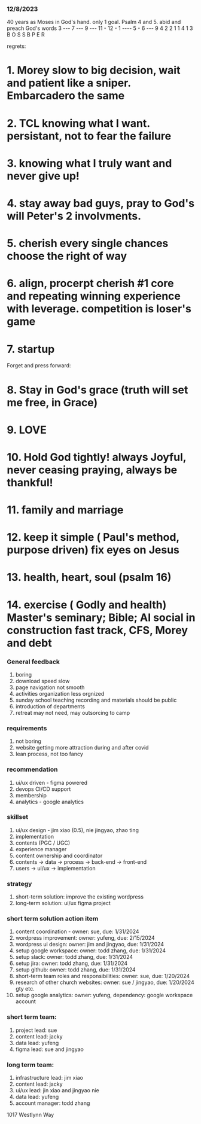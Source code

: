 

### 12/8/2023
40 years as Moses in God's hand. only 1 goal. Psalm 4 and 5.  abid and preach God's words
3 --- 7 --- 9 --- 11 - 12 - 1 ---- 5 - 6 --- 9
   4     2     2     1    1     4    1    3 
   B     O     S     S    B     P    E    R

regrets:
# 1. Morey slow to big decision, wait and patient like a sniper. Embarcadero the same
# 2. TCL knowing what I want. persistant, not to fear the failure
# 3. knowing what I truly want and never give up! 
# 4. stay away bad guys, pray to God's will Peter's 2 involvments. 
# 5. cherish every single chances choose the right of way
# 6. align, procerpt cherish #1 core and repeating winning experience with leverage. competition is loser's game
# 7. startup

Forget and press forward:
# 8. Stay in God's grace   (truth will set me free, in Grace)
# 9. LOVE  
# 10. Hold God tightly! always Joyful, never ceasing praying, always be thankful!
# 11. family and marriage
# 12. keep it simple ( Paul's method, purpose driven)  fix eyes on Jesus
# 13. health, heart, soul (psalm 16)
# 14. exercise ( Godly and health)   Master's seminary; Bible;  AI social in construction fast track, CFS, Morey and debt




### General feedback

1. boring
2. download speed slow
3. page navigation not smooth
4. activities organization less orgnized
5. sunday school teaching recording and materials should be public
6. introduction of departments
7. retreat may not need, may outsorcing to camp


### requirements

1. not boring
2. website getting more attraction during and after covid
3. lean process, not too fancy


### recommendation

1. ui/ux driven - figma powered
2. devops CI/CD support
3. membership
4. analytics - google analytics


### skillset

1. ui/ux design - jim xiao (0.5), nie jingyao, zhao ting
2. implementation
3. contents (PGC / UGC)
4. experience manager
5. content ownership and coordinator
6. contents -> data -> process -> back-end -> front-end
7. users -> ui/ux -> implementation


### strategy

1. short-term solution: improve the existing wordpress
2. long-term solution: ui/ux figma project


### short term solution action item

1. content coordination - owner: sue, due: 1/31/2024
2. wordpress improvement: owner: yufeng, due: 2/15/2024
3. wordpress ui design: owner: jim and jingyao, due: 1/31/2024
4. setup google workspace: owner: todd zhang, due: 1/31/2024
5. setup slack: owner: todd zhang, due: 1/31/2024
6. setup jira: owner: todd zhang, due: 1/31/2024
7. setup github: owner: todd zhang, due: 1/31/2024
8. short-term team roles and responsibilities: owner: sue, due: 1/20/2024
9. research of other church websites: owner: sue / jingyao, due: 1/20/2024 gty etc.
10. setup google analytics: owner: yufeng, dependency: google workspace account



### short term team:

1. project lead: sue
2. content lead: jacky
3. data lead: yufeng
4. figma lead: sue and jingyao


### long term team:

1. infrastructure lead: jim xiao
2. content lead: jacky
3. ui/ux lead: jin xiao and jingyao nie
4. data lead: yufeng
5. account manager: todd zhang


1017 Westlynn Way